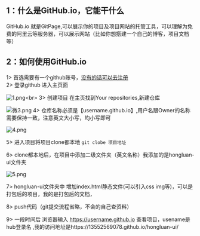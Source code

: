 ## 1：什么是GitHub.io，它能干什么
GitHub.io 就是GitPage,可以展示你的项目及项目网站的托管工具，可以理解为免费的阿里云等服务器，可以展示网站（比如你想搭建一个自己的博客，项目文档等）
## 2：如何使用GitHub.io
1> 首选需要有一个github账号，[没有的话可以去注册](https://github.com/signup)<br/>
2> 登录github 进入主页面<br/>

![1.png](https://p3-juejin.byteimg.com/tos-cn-i-k3u1fbpfcp/d022b910ed404f19b10fdc4e551230c7~tplv-k3u1fbpfcp-watermark.image?)<br>
3> 创建项目 在主页找到Your repositories,新建仓库

![微3.png](https://p6-juejin.byteimg.com/tos-cn-i-k3u1fbpfcp/5d7fa8aace1244a492486d3763af28ad~tplv-k3u1fbpfcp-watermark.image?)
4> 仓库名称必须是【username.github.io】,用户名跟Owner的名称需要保持一致，注意英文大小写，均小写即可

![4.png](https://p3-juejin.byteimg.com/tos-cn-i-k3u1fbpfcp/1ed6297924eb40849b43b5eb193e4bd4~tplv-k3u1fbpfcp-watermark.image?)

5> 进入项目将项目clone都本地
`git clobe 项目地址`

6> clone都本地后，在项目中添加二级文件夹（英文名称）我添加的是hongluan-ui文件夹

![5.png](https://p6-juejin.byteimg.com/tos-cn-i-k3u1fbpfcp/fba3db46cb724bd79698f79afed5fd21~tplv-k3u1fbpfcp-watermark.image?)

7> hongluan-ui文件夹中 增加index.html静态文件(可以引入css img等)，可以是打包后的项目，我的是打包后的文档，

8> push代码（git提交流程省略，不会的自己查资料）

9> 一段时间后 浏览器输入 https://username.github.io 查看项目，usename是hub登录名 ,我的访问地址是https://13552569078.github.io/hongluan-ui/